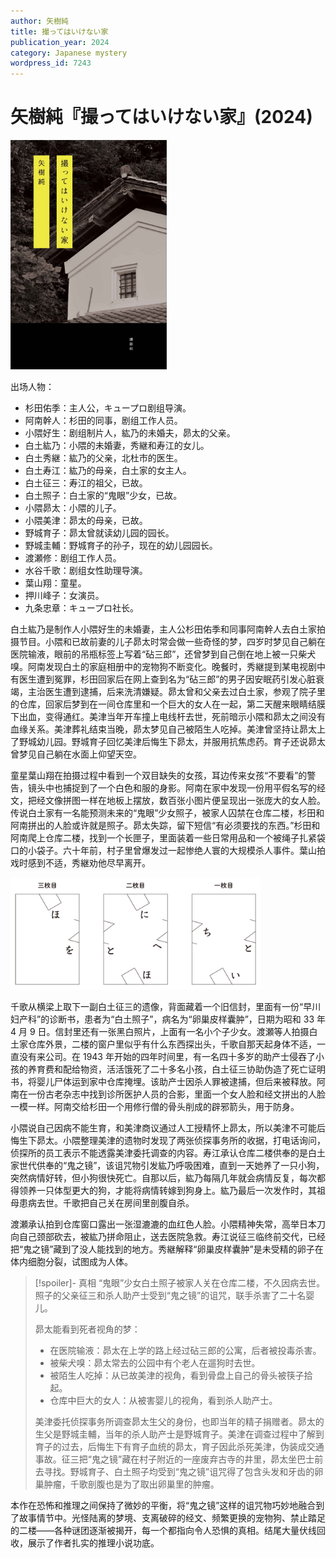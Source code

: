 ```yaml
---
author: 矢樹純
title: 撮ってはいけない家
publication_year: 2024
category: Japanese mystery
wordpress_id: 7243
---
```


# 矢樹純『撮ってはいけない家』(2024)

<img src=images/2024_cover.jpg width=250/>

出场人物：
* 杉田佑季：主人公，キュープロ剧组导演。
* 阿南幹人：杉田的同事，剧组工作人员。
* 小隈好生：剧组制片人，紘乃的未婚夫，昴太的父亲。
* 白土紘乃：小隈的未婚妻，秀継和寿江的女儿。
* 白土秀継：紘乃的父亲，北杜市的医生。
* 白土寿江：紘乃的母亲，白土家的女主人。
* 白土征三：寿江的祖父，已故。
* 白土照子：白土家的“鬼眼”少女，已故。
* 小隈昴太：小隈的儿子。
* 小隈美津：昴太的母亲，已故。
* 野城育子：昴太曾就读幼儿园的园长。
* 野城圭輔：野城育子的孙子，现在的幼儿园园长。
* 渡瀬修：剧组工作人员。
* 水谷千歌：剧组女性助理导演。
* 葉山翔：童星。
* 押川峰子：女演员。
* 九条忠章：キュープロ社长。

白土紘乃是制作人小隈好生的未婚妻，主人公杉田佑季和同事阿南幹人去白土家拍摄节目。小隈和已故前妻的儿子昴太时常会做一些奇怪的梦，四岁时梦见自己躺在医院输液，眼前的吊瓶标签上写着“砧三郎”，还曾梦到自己倒在地上被一只柴犬嗅。阿南发现白土的家庭相册中的宠物狗不断变化。晚餐时，秀継提到某电视剧中有医生遭到冤罪，杉田回家后在网上查到名为“砧三郎”的男子因安眠药引发心脏衰竭，主治医生遭到逮捕，后来洗清嫌疑。昴太曾和父亲去过白土家，参观了院子里的仓库，回家后梦到在一间仓库里和一个巨大的女人在一起，第二天醒来眼睛结膜下出血，变得通红。美津当年开车撞上电线杆去世，死前暗示小隈和昴太之间没有血缘关系。美津葬礼结束当晚，昴太梦见自己被陌生人吃掉。美津曾坚持让昴太上了野城幼儿园。野城育子回忆美津后悔生下昴太，并服用抗焦虑药。育子还说昴太曾梦见自己躺在水面上仰望天空。

童星葉山翔在拍摄过程中看到一个双目缺失的女孩，耳边传来女孩“不要看”的警告，镜头中也捕捉到了一个白色和服的身影。阿南在家中发现一份用平假名写的经文，把经文像拼图一样在地板上摆放，数百张小图片便呈现出一张庞大的女人脸。传说白土家有一名能预测未来的“鬼眼”少女照子，被家人囚禁在仓库二楼，杉田和阿南拼出的人脸或许就是照子。昴太失踪，留下短信“有必须要找的东西。”杉田和阿南爬上仓库二楼，找到一个长匣子，里面装着一些日常用品和一个被绳子扎紧袋口的小袋子。六十年前，村子里曾爆发过一起惨绝人寰的大规模杀人事件。葉山拍戏时感到不适，秀継劝他尽早离开。

<img src=images/2024_jigsaw.jpg width=400/>

千歌从横梁上取下一副白土征三的遗像，背面藏着一个旧信封，里面有一份“早川妇产科”的诊断书，患者为“白土照子”，病名为“卵巢皮样囊肿”，日期为昭和 33 年 4 月 9 日。信封里还有一张黑白照片，上面有一名小个子少女。渡瀬等人拍摄白土家仓库外景，二楼的窗户里似乎有什么东西探出头，千歌自那天起身体不适，一直没有来公司。在 1943 年开始的四年时间里，有一名四十多岁的助产士侵吞了小孩的养育费和配给物资，活活饿死了二十多名小孩，白土征三协助伪造了死亡证明书，将婴儿尸体运到家中仓库掩埋。该助产士因杀人罪被逮捕，但后来被释放。阿南在一份古老杂志中找到诊所医护人员的合影，里面一个女人脸和经文拼出的人脸一模一样。阿南交给杉田一个用修行僧的骨头削成的辟邪箭头，用于防身。

小隈说自己因病不能生育，和美津商议通过人工授精怀上昴太，所以美津不可能后悔生下昴太。小隈整理美津的遗物时发现了两张侦探事务所的收据，打电话询问，侦探所的员工表示不能透露美津委托调查的内容。寿江承认仓库二楼供奉的是白土家世代供奉的“鬼之镜”，该诅咒物引发紘乃呼吸困难，直到一天她养了一只小狗，突然病情好转，但小狗很快死亡。自那以后，紘乃每隔几年就会病情反复，每次都得领养一只体型更大的狗，才能将病情转嫁到狗身上。紘乃最后一次发作时，其祖母患病去世。千歌把自己关在房间里剖腹自杀。

渡瀬承认拍到仓库窗口露出一张湿漉漉的血红色人脸。小隈精神失常，高举日本刀向自己颈部砍去，被紘乃拼命阻止，送去医院急救。寿江说征三临终前交代，已经把“鬼之镜”藏到了没人能找到的地方。秀継解释“卵巢皮样囊肿”是未受精的卵子在体内细胞分裂，试图成为人体。

> [!spoiler]- 真相
> “鬼眼”少女白土照子被家人关在仓库二楼，不久因病去世。照子的父亲征三和杀人助产士受到“鬼之镜”的诅咒，联手杀害了二十名婴儿。
> 
> 昴太能看到死者视角的梦：
> * 在医院输液：昴太在上学的路上经过砧三郎的公寓，后者被投毒杀害。
> * 被柴犬嗅：昴太常去的公园中有个老人在遛狗时去世。
> * 被陌生人吃掉：从已故美津的视角，看到骨盘上自己的骨头被筷子拾起。
> * 仓库中巨大的女人：从被害婴儿的视角，看到杀人助产士。
> 
> 美津委托侦探事务所调查昴太生父的身份，也即当年的精子捐赠者。昴太的生父是野城圭輔，当年的杀人助产士是野城育子。美津在调查过程中了解到育子的过去，后悔生下有育子血统的昴太，育子因此杀死美津，伪装成交通事故。征三把“鬼之镜”藏在村子附近的一座废弃古寺的井里，昴太坐巴士前去寻找。野城育子、白土照子均受到“鬼之镜”诅咒得了包含头发和牙齿的卵巢肿瘤，千歌剖腹也是为了取出卵巢里的肿瘤。

本作在恐怖和推理之间保持了微妙的平衡，将“鬼之镜”这样的诅咒物巧妙地融合到了故事情节中。光怪陆离的梦境、支离破碎的经文、频繁更换的宠物狗、禁止踏足的二楼——各种谜团逐渐被揭开，每一个都指向令人恐惧的真相。结尾大量伏线回收，展示了作者扎实的推理小说功底。